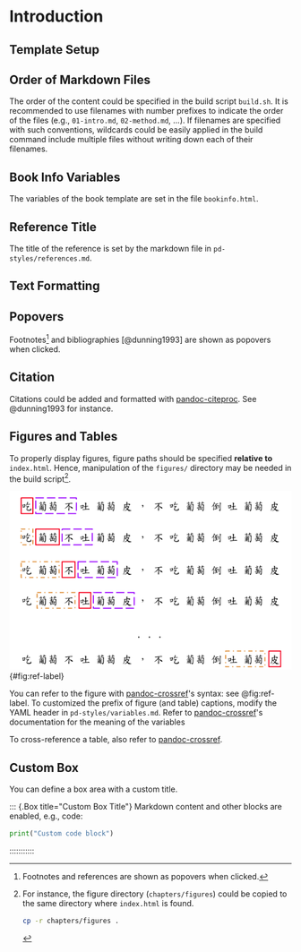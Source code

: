 <!-- No visible contents would appear above the first chapter -->

Introduction
=============


Template Setup
--------------

## Order of Markdown Files

The order of the content could be specified in the build script `build.sh`.
It is recommended to use filenames with number prefixes to indicate the 
order of the files  (e.g., `01-intro.md`, `02-method.md`, ...). If filenames 
are specified with such conventions, wildcards could be easily applied in 
the build command include multiple files without writing down each of their
filenames.


## Book Info Variables

The variables of the book template are set in the file `bookinfo.html`.


## Reference Title

The title of the reference is set by the markdown file in 
`pd-styles/references.md`.



Text Formatting
-----------------

## Popovers

Footnotes[^footnote] and bibliographies [@dunning1993] are shown as popovers when clicked.


[^footnote]: Footnotes and references are shown as popovers when clicked.


## Citation

Citations could be added and formatted with [pandoc-citeproc][cite]. See
@dunning1993 for instance.


## Figures and Tables

To properly display figures, figure paths should be specified 
**relative to** `index.html`. Hence, manipulation of the `figures/` directory
may be needed in the build script[^2].

![Figure caption here](figures/sliding-window.png){#fig:ref-label}


You can refer to the figure with [pandoc-crossref][pd-crf]'s syntax: see 
@fig:ref-label. To customized the prefix of figure (and table) captions, 
modify the YAML header in `pd-styles/variables.md`. Refer to 
[pandoc-crossref][pd-crf]'s documentation for the meaning of the variables

To cross-reference a table, also refer to [pandoc-crossref][pd-crf].



[cite]: https://github.com/jgm/pandoc-citeproc
[pd-crf]: https://github.com/lierdakil/pandoc-crossref

[^2]: For instance, the figure directory (`chapters/figures`) could be copied
to the same directory where `index.html` is found.
    
    ```bash
    cp -r chapters/figures .
    ```


## Custom Box

You can define a box area with a custom title.

::: {.Box title="Custom Box Title"}
Markdown content and other blocks are enabled, e.g., code:

```python
print("Custom code block")
```
:::::::::::
